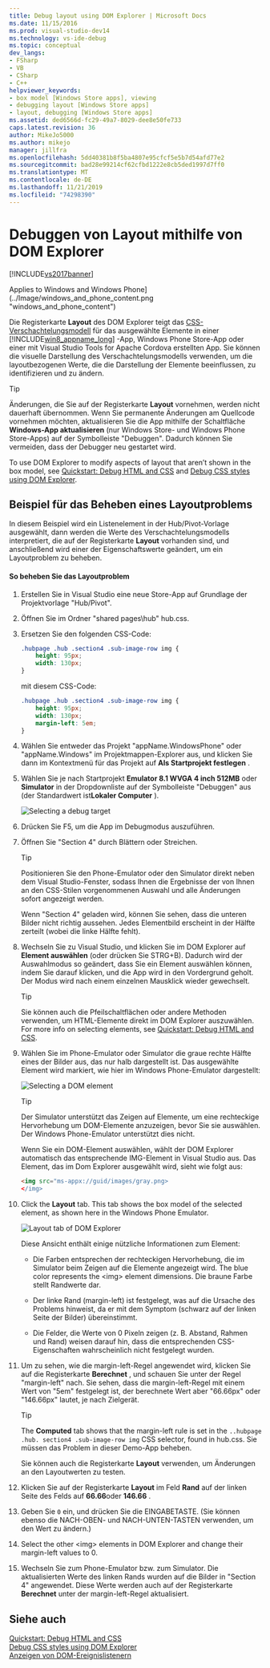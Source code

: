 ```yaml
---
title: Debug layout using DOM Explorer | Microsoft Docs
ms.date: 11/15/2016
ms.prod: visual-studio-dev14
ms.technology: vs-ide-debug
ms.topic: conceptual
dev_langs:
- FSharp
- VB
- CSharp
- C++
helpviewer_keywords:
- box model [Windows Store apps], viewing
- debugging layout [Windows Store apps]
- layout, debugging [Windows Store apps]
ms.assetid: ded6566d-fc29-49a7-8029-dee8e50fe733
caps.latest.revision: 36
author: MikeJo5000
ms.author: mikejo
manager: jillfra
ms.openlocfilehash: 5dd40381b8f5ba4807e95cfcf5e5b7d54afd77e2
ms.sourcegitcommit: bad28e99214cf62cfbd1222e8cb5ded1997d7ff0
ms.translationtype: MT
ms.contentlocale: de-DE
ms.lasthandoff: 11/21/2019
ms.locfileid: "74298390"
---
```

# <a name="debug-layout-using-dom-explorer"></a>Debuggen von Layout mithilfe von DOM Explorer
[!INCLUDE[vs2017banner](../includes/vs2017banner.md)]

Applies to Windows and Windows Phone](../Image/windows_and_phone_content.png "windows_and_phone_content")  
  
 Die Registerkarte **Layout** des DOM Explorer teigt das [CSS-Verschachtelungsmodell](https://go.microsoft.com/fwlink/?LinkID=238778) für das ausgewählte Elemente in einer [!INCLUDE[win8_appname_long](../includes/win8-appname-long-md.md)] -App, Windows Phone Store-App oder einer mit Visual Studio Tools for Apache Cordova erstellten App. Sie können die visuelle Darstellung des Verschachtelungsmodells verwenden, um die layoutbezogenen Werte, die die Darstellung der Elemente beeinflussen, zu identifizieren und zu ändern.  
  
> [!TIP]
> Änderungen, die Sie auf der Registerkarte **Layout** vornehmen, werden nicht dauerhaft übernommen. Wenn Sie permanente Änderungen am Quellcode vornehmen möchten, aktualisieren Sie die App mithilfe der Schaltfläche **Windows-App aktualisieren** (nur Windows Store- und Windows Phone Store-Apps) auf der Symbolleiste "Debuggen". Dadurch können Sie vermeiden, dass der Debugger neu gestartet wird.  
  
 To use DOM Explorer to modify aspects of layout that aren’t shown in the box model, see [Quickstart: Debug HTML and CSS](../debugger/quickstart-debug-html-and-css.md) and [Debug CSS styles using DOM Explorer](../debugger/debug-css-styles-using-dom-explorer.md).  
  
## <a name="example-of-fixing-a-layout-issue"></a>Beispiel für das Beheben eines Layoutproblems  
 In diesem Beispiel wird ein Listenelement in der Hub/Pivot-Vorlage ausgewählt, dann werden die Werte des Verschachtelungsmodells interpretiert, die auf der Registerkarte **Layout** vorhanden sind, und anschließend wird einer der Eigenschaftswerte geändert, um ein Layoutproblem zu beheben.  
  
#### <a name="to-fix-the-layout-issue"></a>So beheben Sie das Layoutproblem  
  
1. Erstellen Sie in Visual Studio eine neue Store-App auf Grundlage der Projektvorlage "Hub/Pivot".  
  
2. Öffnen Sie im Ordner "shared pages\hub" hub.css.  
  
3. Ersetzen Sie den folgenden CSS-Code:  
  
    ```css  
    .hubpage .hub .section4 .sub-image-row img {  
        height: 95px;  
        width: 130px;  
    }  
    ```  
  
     mit diesem CSS-Code:  
  
    ```css  
    .hubpage .hub .section4 .sub-image-row img {  
        height: 95px;  
        width: 130px;  
        margin-left: 5em;  
    }  
    ```  
  
4. Wählen Sie entweder das Projekt "appName.WindowsPhone" oder "appName.Windows" im Projektmappen-Explorer aus, und klicken Sie dann im Kontextmenü für das Projekt auf **Als Startprojekt festlegen** .  
  
5. Wählen Sie je nach Startprojekt **Emulator 8.1 WVGA 4 inch 512MB** oder **Simulator** in der Dropdownliste auf der Symbolleiste "Debuggen" aus (der Standardwert ist**Lokaler Computer** ).  
  
     ![Selecting a debug target](../debugger/media/js-dom-debug-target-emu.png "JS_DOM_Debug_Target_Emu")  
  
6. Drücken Sie F5, um die App im Debugmodus auszuführen.  
  
7. Öffnen Sie "Section 4" durch Blättern oder Streichen.  
  
    > [!TIP]
    > Positionieren Sie den Phone-Emulator oder den Simulator direkt neben dem Visual Studio-Fenster, sodass Ihnen die Ergebnisse der von Ihnen an den CSS-Stilen vorgenommenen Auswahl und alle Änderungen sofort angezeigt werden.  
  
     Wenn "Section 4" geladen wird, können Sie sehen, dass die unteren Bilder nicht richtig aussehen. Jedes Elementbild erscheint in der Hälfte zerteilt (wobei die linke Hälfte fehlt).  
  
8. Wechseln Sie zu Visual Studio, und klicken Sie im DOM Explorer auf **Element auswählen** (oder drücken Sie STRG+B). Dadurch wird der Auswahlmodus so geändert, dass Sie ein Element auswählen können, indem Sie darauf klicken, und die App wird in den Vordergrund geholt. Der Modus wird nach einem einzelnen Mausklick wieder gewechselt.  
  
    > [!TIP]
    > Sie können auch die Pfeilschaltflächen oder andere Methoden verwenden, um HTML-Elemente direkt im DOM Explorer auszuwählen. For more info on selecting elements, see [Quickstart: Debug HTML and CSS](../debugger/quickstart-debug-html-and-css.md).  
  
9. Wählen Sie im Phone-Emulator oder Simulator die graue rechte Hälfte eines der Bilder aus, das nur halb dargestellt ist. Das ausgewählte Element wird markiert, wie hier im Windows Phone-Emulator dargestellt:  
  
     ![Selecting a DOM element](../debugger/media/js-css-layout-select.png "JS_CSS_Layout_Select")  
  
    > [!TIP]
    > Der Simulator unterstützt das Zeigen auf Elemente, um eine rechteckige Hervorhebung um DOM-Elemente anzuzeigen, bevor Sie sie auswählen. Der Windows Phone-Emulator unterstützt dies nicht.  
  
     Wenn Sie ein DOM-Element auswählen, wählt der DOM Explorer automatisch das entsprechende IMG-Element in Visual Studio aus. Das Element, das im Dom Explorer ausgewählt wird, sieht wie folgt aus:  
  
    ```html  
    <img src="ms-appx://guid/images/gray.png>   
    </img>  
    ```  
  
10. Click the **Layout** tab. This tab shows the box model of the selected element, as shown here in the Windows Phone Emulator.  
  
     ![Layout tab of DOM Explorer](../debugger/media/js-css-layout.png "JS_CSS_Layout")  
  
     Diese Ansicht enthält einige nützliche Informationen zum Element:  
  
    - Die Farben entsprechen der rechteckigen Hervorhebung, die im Simulator beim Zeigen auf die Elemente angezeigt wird. The blue color represents the \<img> element dimensions. Die braune Farbe stellt Randwerte dar.  
  
    - Der linke Rand (margin-left) ist festgelegt, was auf die Ursache des Problems hinweist, da er mit dem Symptom (schwarz auf der linken Seite der Bilder) übereinstimmt.  
  
    - Die Felder, die Werte von 0 Pixeln zeigen (z. B. Abstand, Rahmen und Rand) weisen darauf hin, dass die entsprechenden CSS-Eigenschaften wahrscheinlich nicht festgelegt wurden.  
  
11. Um zu sehen, wie die margin-left-Regel angewendet wird, klicken Sie auf die Registerkarte **Berechnet** , und schauen Sie unter der Regel "margin-left" nach. Sie sehen, dass die margin-left-Regel mit einem Wert von "5em" festgelegt ist, der berechnete Wert aber "66.66px" oder "146.66px" lautet, je nach Zielgerät.  
  
    > [!TIP]
    > The **Computed** tab shows that the margin-left rule is set in the `..hubpage .hub. section4 .sub-image-row img` CSS selector, found in hub.css. Sie müssen das Problem in dieser Demo-App beheben.  
  
     Sie können auch die Registerkarte **Layout** verwenden, um Änderungen an den Layoutwerten zu testen.  
  
12. Klicken Sie auf der Registerkarte **Layout** im Feld **Rand** auf der linken Seite des Felds auf **66.66**oder **146.66** .  
  
13. Geben Sie `0` ein, und drücken Sie die EINGABETASTE. (Sie können ebenso die NACH-OBEN- und NACH-UNTEN-TASTEN verwenden, um den Wert zu ändern.)  
  
14. Select the other \<img> elements in DOM Explorer and change their margin-left values to 0.  
  
15. Wechseln Sie zum Phone-Emulator bzw. zum Simulator. Die aktualisierten Werte des linken Rands wurden auf die Bilder in "Section 4" angewendet. Diese Werte werden auch auf der Registerkarte **Berechnet** unter der margin-left-Regel aktualisiert.  
  
## <a name="see-also"></a>Siehe auch  
 [Quickstart: Debug HTML and CSS](../debugger/quickstart-debug-html-and-css.md)   
 [Debug CSS styles using DOM Explorer](../debugger/debug-css-styles-using-dom-explorer.md)   
 [Anzeigen von DOM-Ereignislistenern](../debugger/view-dom-event-listeners.md)
